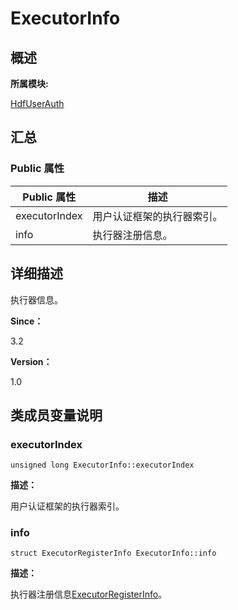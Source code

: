 # ExecutorInfo


## **概述**

**所属模块:**

[HdfUserAuth](_hdf_user_auth.md)


## **汇总**


### Public 属性

  | Public&nbsp;属性 | 描述 | 
| -------- | -------- |
| executorIndex | 用户认证框架的执行器索引。 | 
| info | 执行器注册信息。 | 


## **详细描述**

执行器信息。

**Since：**

3.2

**Version：**

1.0


## **类成员变量说明**


### executorIndex

  
```
unsigned long ExecutorInfo::executorIndex
```

**描述：**

用户认证框架的执行器索引。


### info

  
```
struct ExecutorRegisterInfo ExecutorInfo::info
```

**描述：**

执行器注册信息[ExecutorRegisterInfo](_executor_register_info.md)。

